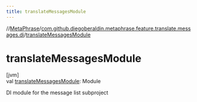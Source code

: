 ```yaml
---
title: translateMessagesModule
---
```

//[MetaPhrase](../../index.html)/[com.github.diegoberaldin.metaphrase.feature.translate.messages.di](index.html)/[translateMessagesModule](translate-messages-module.html)



# translateMessagesModule



[jvm]\
val [translateMessagesModule](translate-messages-module.html): Module



DI module for the message list subproject




